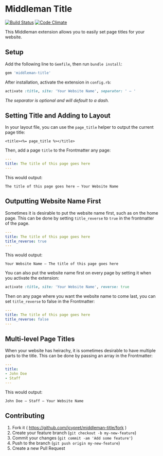 # Middleman Title
[![Build Status](https://travis-ci.org/jcypret/middleman-title.svg?branch=master)](https://travis-ci.org/jcypret/middleman-title)
[![Code Climate](https://codeclimate.com/github/jcypret/middleman-title.png)](https://codeclimate.com/github/jcypret/middleman-title)

This Middleman extension allows you to easily set page titles for your website.

## Setup
Add the following line to `Gemfile`, then run `bundle install`:

```Ruby
gem 'middleman-title'
```

After installation, activate the extension in `config.rb`:

```Ruby
activate :title, site: 'Your Website Name', separator: ' — '
```

*The separator is optional and will default to a dash.*


## Setting Title and Adding to Layout

In your layout file, you can use the `page_title` helper to output the current page title:

```HTML+ERB
<title><%= page_title %></title>
```

Then, add a page `title` to the Frontmatter any page:

```YAML
---
title: The title of this page goes here
---
```

This would output:

```Text
The title of this page goes here — Your Website Name
```

## Outputting Website Name First

Sometimes it is desirable to put the website name first, such as on the home page. This can be done by setting `title_reverse` to `true` in the frontmatter of the page.

```YAML
---
title: The title of this page goes here
title_reverse: true
---
```

This would output:

```Text
Your Website Name — The title of this page goes here
```

You can also put the website name first on every page by setting it when you activate the extension:

```Ruby
activate :title, site: 'Your Website Name', reverse: true
```

Then on any page where you want the website name to come last, you can set `title_reverse` to false in the Frontmatter:

```YAML
---
title: The title of this page goes here
title_reverse: false
---
```


## Multi-level Page Titles

When your website has heirachy, it is sometimes desirable to have multiple parts to the title. This can be done by passing an array in the Frontmatter:

```YAML
---
title:
- John Doe
- Staff
---
```

This would output:

```Text
John Doe — Staff — Your Website Name
```

## Contributing

1. Fork it ( https://github.com/jcypret/middleman-title/fork )
2. Create your feature branch (`git checkout -b my-new-feature`)
3. Commit your changes (`git commit -am 'Add some feature'`)
4. Push to the branch (`git push origin my-new-feature`)
5. Create a new Pull Request
